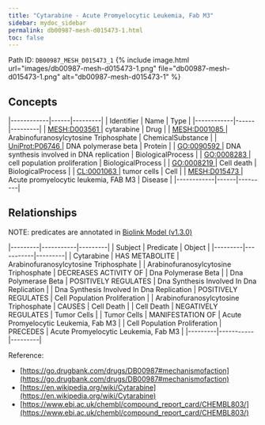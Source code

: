 ```yaml
---
title: "Cytarabine - Acute Promyelocytic Leukemia, Fab M3"
sidebar: mydoc_sidebar
permalink: db00987-mesh-d015473-1.html
toc: false 
---
```



Path ID: `DB00987_MESH_D015473_1`
{% include image.html url="images/db00987-mesh-d015473-1.png" file="db00987-mesh-d015473-1.png" alt="db00987-mesh-d015473-1" %}

## Concepts

|------------|------|---------|
| Identifier | Name | Type    |
|------------|------|---------|
| <a href="https://identifiers.org/MESH:D003561">MESH:D003561 </a> | cytarabine | Drug |
| <a href="https://identifiers.org/MESH:D001085">MESH:D001085 </a> | Arabinofuranosylcytosine Triphosphate | ChemicalSubstance |
| <a href="https://identifiers.org/UniProt:P06746">UniProt:P06746 </a> | DNA polymerase beta | Protein |
| <a href="https://identifiers.org/GO:0090592">GO:0090592 </a> | DNA synthesis involved in DNA replication | BiologicalProcess |
| <a href="https://identifiers.org/GO:0008283">GO:0008283 </a> | cell population proliferation | BiologicalProcess |
| <a href="https://identifiers.org/GO:0008219">GO:0008219 </a> | Cell death | BiologicalProcess |
| <a href="https://identifiers.org/CL:0001063">CL:0001063 </a> | tumor cells | Cell |
| <a href="https://identifiers.org/MESH:D015473">MESH:D015473 </a> | Acute promyelocytic leukemia, FAB M3 | Disease |
|------------|------|---------|

## Relationships


NOTE: predicates are annotated in <a href="https://github.com/biolink/biolink-model/releases/tag/v1.3.0">Biolink Model (v1.3.0)</a>

|---------|-----------|---------|
| Subject | Predicate | Object  |
|---------|-----------|---------|
| Cytarabine | HAS METABOLITE | Arabinofuranosylcytosine Triphosphate |
| Arabinofuranosylcytosine Triphosphate | DECREASES ACTIVITY OF | Dna Polymerase Beta |
| Dna Polymerase Beta | POSITIVELY REGULATES | Dna Synthesis Involved In Dna Replication |
| Dna Synthesis Involved In Dna Replication | POSITIVELY REGULATES | Cell Population Proliferation |
| Arabinofuranosylcytosine Triphosphate | CAUSES | Cell Death |
| Cell Death | NEGATIVELY REGULATES | Tumor Cells |
| Tumor Cells | MANIFESTATION OF | Acute Promyelocytic Leukemia, Fab M3 |
| Cell Population Proliferation | PRECEDES | Acute Promyelocytic Leukemia, Fab M3 |
|---------|-----------|---------|

Reference: 
  - [https://go.drugbank.com/drugs/DB00987#mechanismofaction](https://go.drugbank.com/drugs/DB00987#mechanismofaction)
  - [https://en.wikipedia.org/wiki/Cytarabine](https://en.wikipedia.org/wiki/Cytarabine)
  - [https://www.ebi.ac.uk/chembl/compound_report_card/CHEMBL803/](https://www.ebi.ac.uk/chembl/compound_report_card/CHEMBL803/)
